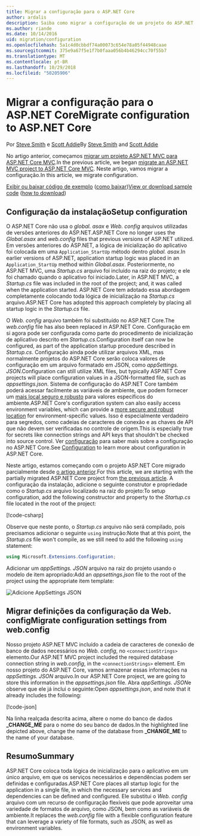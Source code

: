 ```yaml
---
title: Migrar a configuração para o ASP.NET Core
author: ardalis
description: Saiba como migrar a configuração de um projeto do ASP.NET MVC para um projeto ASP.NET Core MVC.
ms.author: riande
ms.date: 10/14/2016
uid: migration/configuration
ms.openlocfilehash: 5a1c4d0cbbdf74a00073c654e78a05f44948caae
ms.sourcegitcommit: 375e9a67f5e1f7b0faaa056b4b46294cc70f55b7
ms.translationtype: MT
ms.contentlocale: pt-BR
ms.lasthandoff: 10/29/2018
ms.locfileid: "50205906"
---
```

# <a name="migrate-configuration-to-aspnet-core"></a><span data-ttu-id="39631-103">Migrar a configuração para o ASP.NET Core</span><span class="sxs-lookup"><span data-stu-id="39631-103">Migrate configuration to ASP.NET Core</span></span>

<span data-ttu-id="39631-104">Por [Steve Smith](https://ardalis.com/) e [Scott Addie](https://scottaddie.com)</span><span class="sxs-lookup"><span data-stu-id="39631-104">By [Steve Smith](https://ardalis.com/) and [Scott Addie](https://scottaddie.com)</span></span>

<span data-ttu-id="39631-105">No artigo anterior, começamos [migrar um projeto ASP.NET MVC para ASP.NET Core MVC](xref:migration/mvc).</span><span class="sxs-lookup"><span data-stu-id="39631-105">In the previous article, we began [migrate an ASP.NET MVC project to ASP.NET Core MVC](xref:migration/mvc).</span></span> <span data-ttu-id="39631-106">Neste artigo, vamos migrar a configuração.</span><span class="sxs-lookup"><span data-stu-id="39631-106">In this article, we migrate configuration.</span></span>

<span data-ttu-id="39631-107">[Exibir ou baixar código de exemplo](https://github.com/aspnet/Docs/tree/master/aspnetcore/migration/configuration/samples) ([como baixar](xref:index#how-to-download-a-sample))</span><span class="sxs-lookup"><span data-stu-id="39631-107">[View or download sample code](https://github.com/aspnet/Docs/tree/master/aspnetcore/migration/configuration/samples) ([how to download](xref:index#how-to-download-a-sample))</span></span>

## <a name="setup-configuration"></a><span data-ttu-id="39631-108">Configuração da instalação</span><span class="sxs-lookup"><span data-stu-id="39631-108">Setup configuration</span></span>

<span data-ttu-id="39631-109">O ASP.NET Core não usa o *global. asax* e *Web. config* arquivos utilizadas de versões anteriores do ASP.NET.</span><span class="sxs-lookup"><span data-stu-id="39631-109">ASP.NET Core no longer uses the *Global.asax* and *web.config* files that previous versions of ASP.NET utilized.</span></span> <span data-ttu-id="39631-110">Em versões anteriores do ASP.NET, a lógica de inicialização do aplicativo foi colocada em uma `Application_StartUp` método dentro *global. asax*.</span><span class="sxs-lookup"><span data-stu-id="39631-110">In earlier versions of ASP.NET, application startup logic was placed in an `Application_StartUp` method within *Global.asax*.</span></span> <span data-ttu-id="39631-111">Posteriormente, no ASP.NET MVC, uma *Startup.cs* arquivo foi incluído na raiz do projeto; e ele foi chamado quando o aplicativo foi iniciado.</span><span class="sxs-lookup"><span data-stu-id="39631-111">Later, in ASP.NET MVC, a *Startup.cs* file was included in the root of the project; and, it was called when the application started.</span></span> <span data-ttu-id="39631-112">ASP.NET Core tem adotado essa abordagem completamente colocando toda lógica de inicialização na *Startup.cs* arquivo.</span><span class="sxs-lookup"><span data-stu-id="39631-112">ASP.NET Core has adopted this approach completely by placing all startup logic in the *Startup.cs* file.</span></span>

<span data-ttu-id="39631-113">O *Web. config* arquivo também foi substituído no ASP.NET Core.</span><span class="sxs-lookup"><span data-stu-id="39631-113">The *web.config* file has also been replaced in ASP.NET Core.</span></span> <span data-ttu-id="39631-114">Configuração em si agora pode ser configurada como parte do procedimento de inicialização de aplicativo descrito em *Startup.cs*.</span><span class="sxs-lookup"><span data-stu-id="39631-114">Configuration itself can now be configured, as part of the application startup procedure described in *Startup.cs*.</span></span> <span data-ttu-id="39631-115">Configuração ainda pode utilizar arquivos XML, mas normalmente projetos do ASP.NET Core serão coloca valores de configuração em um arquivo formatado em JSON, como *appSettings. JSON*.</span><span class="sxs-lookup"><span data-stu-id="39631-115">Configuration can still utilize XML files, but typically ASP.NET Core projects will place configuration values in a JSON-formatted file, such as *appsettings.json*.</span></span> <span data-ttu-id="39631-116">Sistema de configuração do ASP.NET Core também poderá acessar facilmente as variáveis de ambiente, que podem fornecer um [mais local seguro e robusto](xref:security/app-secrets) para valores específicos do ambiente.</span><span class="sxs-lookup"><span data-stu-id="39631-116">ASP.NET Core's configuration system can also easily access environment variables, which can provide a [more secure and robust location](xref:security/app-secrets) for environment-specific values.</span></span> <span data-ttu-id="39631-117">Isso é especialmente verdadeiro para segredos, como cadeias de caracteres de conexão e as chaves de API que não devem ser verificadas no controle de origem.</span><span class="sxs-lookup"><span data-stu-id="39631-117">This is especially true for secrets like connection strings and API keys that shouldn't be checked into source control.</span></span> <span data-ttu-id="39631-118">Ver [configuração](xref:fundamentals/configuration/index) para saber mais sobre a configuração no ASP.NET Core.</span><span class="sxs-lookup"><span data-stu-id="39631-118">See [Configuration](xref:fundamentals/configuration/index) to learn more about configuration in ASP.NET Core.</span></span>

<span data-ttu-id="39631-119">Neste artigo, estamos começando com o projeto ASP.NET Core migrado parcialmente desde [o artigo anterior](xref:migration/mvc).</span><span class="sxs-lookup"><span data-stu-id="39631-119">For this article, we are starting with the partially migrated ASP.NET Core project from [the previous article](xref:migration/mvc).</span></span> <span data-ttu-id="39631-120">A configuração da instalação, adicione o seguinte construtor e propriedade como o *Startup.cs* arquivo localizado na raiz do projeto:</span><span class="sxs-lookup"><span data-stu-id="39631-120">To setup configuration, add the following constructor and property to the *Startup.cs* file located in the root of the project:</span></span>

[!code-csharp[](configuration/samples/WebApp1/src/WebApp1/Startup.cs?range=11-16)]

<span data-ttu-id="39631-121">Observe que neste ponto, o *Startup.cs* arquivo não será compilado, pois precisamos adicionar o seguinte `using` instrução:</span><span class="sxs-lookup"><span data-stu-id="39631-121">Note that at this point, the *Startup.cs* file won't compile, as we still need to add the following `using` statement:</span></span>

```csharp
using Microsoft.Extensions.Configuration;
```

<span data-ttu-id="39631-122">Adicionar um *appSettings. JSON* arquivo na raiz do projeto usando o modelo de item apropriado:</span><span class="sxs-lookup"><span data-stu-id="39631-122">Add an *appsettings.json* file to the root of the project using the appropriate item template:</span></span>

![Adicione AppSettings JSON](configuration/_static/add-appsettings-json.png)

## <a name="migrate-configuration-settings-from-webconfig"></a><span data-ttu-id="39631-124">Migrar definições da configuração da Web. config</span><span class="sxs-lookup"><span data-stu-id="39631-124">Migrate configuration settings from web.config</span></span>

<span data-ttu-id="39631-125">Nosso projeto ASP.NET MVC incluído a cadeia de caracteres de conexão de banco de dados necessários no *Web. config*, no `<connectionStrings>` elemento.</span><span class="sxs-lookup"><span data-stu-id="39631-125">Our ASP.NET MVC project included the required database connection string in *web.config*, in the `<connectionStrings>` element.</span></span> <span data-ttu-id="39631-126">Em nosso projeto do ASP.NET Core, vamos armazenar essas informações na *appSettings. JSON* arquivo.</span><span class="sxs-lookup"><span data-stu-id="39631-126">In our ASP.NET Core project, we are going to store this information in the *appsettings.json* file.</span></span> <span data-ttu-id="39631-127">Abra *appSettings. JSON*e observe que ele já inclui o seguinte:</span><span class="sxs-lookup"><span data-stu-id="39631-127">Open *appsettings.json*, and note that it already includes the following:</span></span>

[!code-json[](../migration/configuration/samples/WebApp1/src/WebApp1/appsettings.json?highlight=4)]

<span data-ttu-id="39631-128">Na linha realçada descrita acima, altere o nome do banco de dados **_CHANGE_ME** para o nome do seu banco de dados.</span><span class="sxs-lookup"><span data-stu-id="39631-128">In the highlighted line depicted above, change the name of the database from **_CHANGE_ME** to the name of your database.</span></span>

## <a name="summary"></a><span data-ttu-id="39631-129">Resumo</span><span class="sxs-lookup"><span data-stu-id="39631-129">Summary</span></span>

<span data-ttu-id="39631-130">ASP.NET Core coloca toda lógica de inicialização para o aplicativo em um único arquivo, em que os serviços necessários e dependências podem ser definidas e configuradas.</span><span class="sxs-lookup"><span data-stu-id="39631-130">ASP.NET Core places all startup logic for the application in a single file, in which the necessary services and dependencies can be defined and configured.</span></span> <span data-ttu-id="39631-131">Ele substitui o *Web. config* arquivo com um recurso de configuração flexíveis que pode aproveitar uma variedade de formatos de arquivo, como JSON, bem como as variáveis de ambiente.</span><span class="sxs-lookup"><span data-stu-id="39631-131">It replaces the *web.config* file with a flexible configuration feature that can leverage a variety of file formats, such as JSON, as well as environment variables.</span></span>
